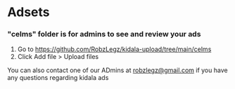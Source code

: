 # Adsets

### "celms" folder is for admins to see and review your ads

1. Go to https://github.com/RobzLegz/kidala-upload/tree/main/celms
2. Click Add file > Upload files


You can also contact one of our ADmins at robzlegz@gmail.com if you have any questions regarding kidala ads
